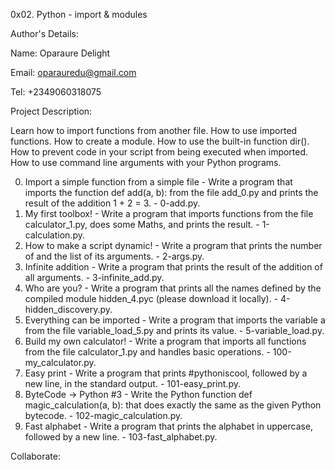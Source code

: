0x02. Python - import & modules

Author's Details:

Name: Oparaure Delight

Email: oparauredu@gmail.com

Tel: +2349060318075

Project Description:

Learn how to import functions from another file. How to use imported functions. How to create a module. How to use the built-in function dir(). How to prevent code in your script from being executed when imported. How to use command line arguments with your Python programs.

0. Import a simple function from a simple file - Write a program that imports the function def add(a, b): from the file add_0.py and prints the result of the addition 1 + 2 = 3. - 0-add.py.
1. My first toolbox! - Write a program that imports functions from the file calculator_1.py, does some Maths, and prints the result. - 1-calculation.py.
2. How to make a script dynamic! - Write a program that prints the number of and the list of its arguments. - 2-args.py.
3. Infinite addition - Write a program that prints the result of the addition of all arguments. - 3-infinite_add.py.
4. Who are you? - Write a program that prints all the names defined by the compiled module hidden_4.pyc (please download it locally). - 4-hidden_discovery.py.
5. Everything can be imported - Write a program that imports the variable a from the file variable_load_5.py and prints its value. - 5-variable_load.py.
6. Build my own calculator! - Write a program that imports all functions from the file calculator_1.py and handles basic operations. - 100-my_calculator.py.
7. Easy print - Write a program that prints #pythoniscool, followed by a new line, in the standard output. - 101-easy_print.py.
8. ByteCode -> Python #3 - Write the Python function def magic_calculation(a, b): that does exactly the same as the given Python bytecode. - 102-magic_calculation.py.
9. Fast alphabet - Write a program that prints the alphabet in uppercase, followed by a new line. - 103-fast_alphabet.py.

Collaborate:
